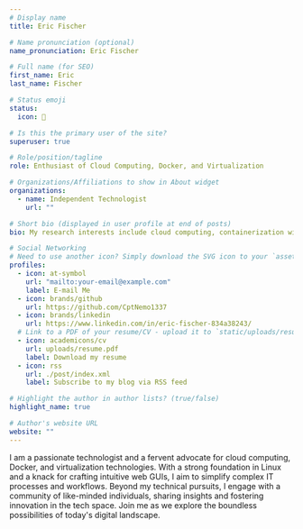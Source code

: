 ```yaml
---
# Display name
title: Eric Fischer

# Name pronunciation (optional)
name_pronunciation: Eric Fischer

# Full name (for SEO)
first_name: Eric
last_name: Fischer

# Status emoji
status:
  icon: 🚀

# Is this the primary user of the site?
superuser: true

# Role/position/tagline
role: Enthusiast of Cloud Computing, Docker, and Virtualization

# Organizations/Affiliations to show in About widget
organizations:
  - name: Independent Technologist
    url: ""

# Short bio (displayed in user profile at end of posts)
bio: My research interests include cloud computing, containerization with Docker, virtualization technologies, Linux, and developing intuitive web GUIs.

# Social Networking
# Need to use another icon? Simply download the SVG icon to your `assets/media/icons/` folder.
profiles:
  - icon: at-symbol
    url: "mailto:your-email@example.com"
    label: E-mail Me
  - icon: brands/github
    url: https://github.com/CptNemo1337
  - icon: brands/linkedin
    url: https://www.linkedin.com/in/eric-fischer-834a38243/
  # Link to a PDF of your resume/CV - upload it to `static/uploads/resume.pdf`
  - icon: academicons/cv
    url: uploads/resume.pdf
    label: Download my resume
  - icon: rss
    url: ./post/index.xml
    label: Subscribe to my blog via RSS feed

# Highlight the author in author lists? (true/false)
highlight_name: true

# Author's website URL
website: ""
---
```


I am a passionate technologist and a fervent advocate for cloud computing, Docker, and virtualization technologies. With a strong foundation in Linux and a knack for crafting intuitive web GUIs, I aim to simplify complex IT processes and workflows. Beyond my technical pursuits, I engage with a community of like-minded individuals, sharing insights and fostering innovation in the tech space. Join me as we explore the boundless possibilities of today's digital landscape.
